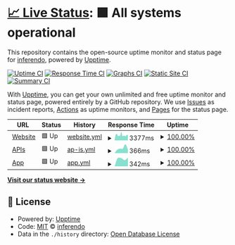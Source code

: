 # [📈 Live Status](https://status.visidea.ai): <!--live status--> **🟩 All systems operational**

This repository contains the open-source uptime monitor and status page for [inferendo](https://status.visidea.ai), powered by [Upptime](https://github.com/upptime/upptime).

[![Uptime CI](https://github.com/inferendo/upptime/workflows/Uptime%20CI/badge.svg)](https://github.com/inferendo/upptime/actions?query=workflow%3A%22Uptime+CI%22)
[![Response Time CI](https://github.com/inferendo/upptime/workflows/Response%20Time%20CI/badge.svg)](https://github.com/inferendo/upptime/actions?query=workflow%3A%22Response+Time+CI%22)
[![Graphs CI](https://github.com/inferendo/upptime/workflows/Graphs%20CI/badge.svg)](https://github.com/inferendo/upptime/actions?query=workflow%3A%22Graphs+CI%22)
[![Static Site CI](https://github.com/inferendo/upptime/workflows/Static%20Site%20CI/badge.svg)](https://github.com/inferendo/upptime/actions?query=workflow%3A%22Static+Site+CI%22)
[![Summary CI](https://github.com/inferendo/upptime/workflows/Summary%20CI/badge.svg)](https://github.com/inferendo/upptime/actions?query=workflow%3A%22Summary+CI%22)

With [Upptime](https://upptime.js.org), you can get your own unlimited and free uptime monitor and status page, powered entirely by a GitHub repository. We use [Issues](https://github.com/inferendo/upptime/issues) as incident reports, [Actions](https://github.com/inferendo/upptime/actions) as uptime monitors, and [Pages](https://status.visidea.ai) for the status page.

<!--start: status pages-->
<!-- This summary is generated by Upptime (https://github.com/upptime/upptime) -->
<!-- Do not edit this manually, your changes will be overwritten -->
<!-- prettier-ignore -->
| URL | Status | History | Response Time | Uptime |
| --- | ------ | ------- | ------------- | ------ |
| <img alt="" src="https://icons.duckduckgo.com/ip3/visidea.ai.ico" height="13"> [Website](https://visidea.ai) | 🟩 Up | [website.yml](https://github.com/Inferendo/upptime/commits/HEAD/history/website.yml) | <details><summary><img alt="Response time graph" src="./graphs/website/response-time-week.png" height="20"> 3377ms</summary><br><a href="https://status.visidea.ai/history/website"><img alt="Response time 3377" src="https://img.shields.io/endpoint?url=https%3A%2F%2Fraw.githubusercontent.com%2FInferendo%2Fupptime%2FHEAD%2Fapi%2Fwebsite%2Fresponse-time.json"></a><br><a href="https://status.visidea.ai/history/website"><img alt="24-hour response time 2457" src="https://img.shields.io/endpoint?url=https%3A%2F%2Fraw.githubusercontent.com%2FInferendo%2Fupptime%2FHEAD%2Fapi%2Fwebsite%2Fresponse-time-day.json"></a><br><a href="https://status.visidea.ai/history/website"><img alt="7-day response time 3377" src="https://img.shields.io/endpoint?url=https%3A%2F%2Fraw.githubusercontent.com%2FInferendo%2Fupptime%2FHEAD%2Fapi%2Fwebsite%2Fresponse-time-week.json"></a><br><a href="https://status.visidea.ai/history/website"><img alt="30-day response time 3377" src="https://img.shields.io/endpoint?url=https%3A%2F%2Fraw.githubusercontent.com%2FInferendo%2Fupptime%2FHEAD%2Fapi%2Fwebsite%2Fresponse-time-month.json"></a><br><a href="https://status.visidea.ai/history/website"><img alt="1-year response time 3377" src="https://img.shields.io/endpoint?url=https%3A%2F%2Fraw.githubusercontent.com%2FInferendo%2Fupptime%2FHEAD%2Fapi%2Fwebsite%2Fresponse-time-year.json"></a></details> | <details><summary><a href="https://status.visidea.ai/history/website">100.00%</a></summary><a href="https://status.visidea.ai/history/website"><img alt="All-time uptime 100.00%" src="https://img.shields.io/endpoint?url=https%3A%2F%2Fraw.githubusercontent.com%2FInferendo%2Fupptime%2FHEAD%2Fapi%2Fwebsite%2Fuptime.json"></a><br><a href="https://status.visidea.ai/history/website"><img alt="24-hour uptime 100.00%" src="https://img.shields.io/endpoint?url=https%3A%2F%2Fraw.githubusercontent.com%2FInferendo%2Fupptime%2FHEAD%2Fapi%2Fwebsite%2Fuptime-day.json"></a><br><a href="https://status.visidea.ai/history/website"><img alt="7-day uptime 100.00%" src="https://img.shields.io/endpoint?url=https%3A%2F%2Fraw.githubusercontent.com%2FInferendo%2Fupptime%2FHEAD%2Fapi%2Fwebsite%2Fuptime-week.json"></a><br><a href="https://status.visidea.ai/history/website"><img alt="30-day uptime 100.00%" src="https://img.shields.io/endpoint?url=https%3A%2F%2Fraw.githubusercontent.com%2FInferendo%2Fupptime%2FHEAD%2Fapi%2Fwebsite%2Fuptime-month.json"></a><br><a href="https://status.visidea.ai/history/website"><img alt="1-year uptime 100.00%" src="https://img.shields.io/endpoint?url=https%3A%2F%2Fraw.githubusercontent.com%2FInferendo%2Fupptime%2FHEAD%2Fapi%2Fwebsite%2Fuptime-year.json"></a></details>
| <img alt="" src="https://visidea.ai/wp-content/uploads/2022/02/cropped-favicon_Tavola-disegno-1-1-192x192.png" height="13"> [APIs](https://api.visidea.ai/api/health) | 🟩 Up | [ap-is.yml](https://github.com/Inferendo/upptime/commits/HEAD/history/ap-is.yml) | <details><summary><img alt="Response time graph" src="./graphs/ap-is/response-time-week.png" height="20"> 366ms</summary><br><a href="https://status.visidea.ai/history/ap-is"><img alt="Response time 366" src="https://img.shields.io/endpoint?url=https%3A%2F%2Fraw.githubusercontent.com%2FInferendo%2Fupptime%2FHEAD%2Fapi%2Fap-is%2Fresponse-time.json"></a><br><a href="https://status.visidea.ai/history/ap-is"><img alt="24-hour response time 273" src="https://img.shields.io/endpoint?url=https%3A%2F%2Fraw.githubusercontent.com%2FInferendo%2Fupptime%2FHEAD%2Fapi%2Fap-is%2Fresponse-time-day.json"></a><br><a href="https://status.visidea.ai/history/ap-is"><img alt="7-day response time 366" src="https://img.shields.io/endpoint?url=https%3A%2F%2Fraw.githubusercontent.com%2FInferendo%2Fupptime%2FHEAD%2Fapi%2Fap-is%2Fresponse-time-week.json"></a><br><a href="https://status.visidea.ai/history/ap-is"><img alt="30-day response time 366" src="https://img.shields.io/endpoint?url=https%3A%2F%2Fraw.githubusercontent.com%2FInferendo%2Fupptime%2FHEAD%2Fapi%2Fap-is%2Fresponse-time-month.json"></a><br><a href="https://status.visidea.ai/history/ap-is"><img alt="1-year response time 366" src="https://img.shields.io/endpoint?url=https%3A%2F%2Fraw.githubusercontent.com%2FInferendo%2Fupptime%2FHEAD%2Fapi%2Fap-is%2Fresponse-time-year.json"></a></details> | <details><summary><a href="https://status.visidea.ai/history/ap-is">100.00%</a></summary><a href="https://status.visidea.ai/history/ap-is"><img alt="All-time uptime 100.00%" src="https://img.shields.io/endpoint?url=https%3A%2F%2Fraw.githubusercontent.com%2FInferendo%2Fupptime%2FHEAD%2Fapi%2Fap-is%2Fuptime.json"></a><br><a href="https://status.visidea.ai/history/ap-is"><img alt="24-hour uptime 100.00%" src="https://img.shields.io/endpoint?url=https%3A%2F%2Fraw.githubusercontent.com%2FInferendo%2Fupptime%2FHEAD%2Fapi%2Fap-is%2Fuptime-day.json"></a><br><a href="https://status.visidea.ai/history/ap-is"><img alt="7-day uptime 100.00%" src="https://img.shields.io/endpoint?url=https%3A%2F%2Fraw.githubusercontent.com%2FInferendo%2Fupptime%2FHEAD%2Fapi%2Fap-is%2Fuptime-week.json"></a><br><a href="https://status.visidea.ai/history/ap-is"><img alt="30-day uptime 100.00%" src="https://img.shields.io/endpoint?url=https%3A%2F%2Fraw.githubusercontent.com%2FInferendo%2Fupptime%2FHEAD%2Fapi%2Fap-is%2Fuptime-month.json"></a><br><a href="https://status.visidea.ai/history/ap-is"><img alt="1-year uptime 100.00%" src="https://img.shields.io/endpoint?url=https%3A%2F%2Fraw.githubusercontent.com%2FInferendo%2Fupptime%2FHEAD%2Fapi%2Fap-is%2Fuptime-year.json"></a></details>
| <img alt="" src="https://visidea.ai/wp-content/uploads/2022/02/cropped-favicon_Tavola-disegno-1-1-192x192.png" height="13"> [App](https://app.visidea.ai/login) | 🟩 Up | [app.yml](https://github.com/Inferendo/upptime/commits/HEAD/history/app.yml) | <details><summary><img alt="Response time graph" src="./graphs/app/response-time-week.png" height="20"> 342ms</summary><br><a href="https://status.visidea.ai/history/app"><img alt="Response time 342" src="https://img.shields.io/endpoint?url=https%3A%2F%2Fraw.githubusercontent.com%2FInferendo%2Fupptime%2FHEAD%2Fapi%2Fapp%2Fresponse-time.json"></a><br><a href="https://status.visidea.ai/history/app"><img alt="24-hour response time 294" src="https://img.shields.io/endpoint?url=https%3A%2F%2Fraw.githubusercontent.com%2FInferendo%2Fupptime%2FHEAD%2Fapi%2Fapp%2Fresponse-time-day.json"></a><br><a href="https://status.visidea.ai/history/app"><img alt="7-day response time 342" src="https://img.shields.io/endpoint?url=https%3A%2F%2Fraw.githubusercontent.com%2FInferendo%2Fupptime%2FHEAD%2Fapi%2Fapp%2Fresponse-time-week.json"></a><br><a href="https://status.visidea.ai/history/app"><img alt="30-day response time 342" src="https://img.shields.io/endpoint?url=https%3A%2F%2Fraw.githubusercontent.com%2FInferendo%2Fupptime%2FHEAD%2Fapi%2Fapp%2Fresponse-time-month.json"></a><br><a href="https://status.visidea.ai/history/app"><img alt="1-year response time 342" src="https://img.shields.io/endpoint?url=https%3A%2F%2Fraw.githubusercontent.com%2FInferendo%2Fupptime%2FHEAD%2Fapi%2Fapp%2Fresponse-time-year.json"></a></details> | <details><summary><a href="https://status.visidea.ai/history/app">100.00%</a></summary><a href="https://status.visidea.ai/history/app"><img alt="All-time uptime 100.00%" src="https://img.shields.io/endpoint?url=https%3A%2F%2Fraw.githubusercontent.com%2FInferendo%2Fupptime%2FHEAD%2Fapi%2Fapp%2Fuptime.json"></a><br><a href="https://status.visidea.ai/history/app"><img alt="24-hour uptime 100.00%" src="https://img.shields.io/endpoint?url=https%3A%2F%2Fraw.githubusercontent.com%2FInferendo%2Fupptime%2FHEAD%2Fapi%2Fapp%2Fuptime-day.json"></a><br><a href="https://status.visidea.ai/history/app"><img alt="7-day uptime 100.00%" src="https://img.shields.io/endpoint?url=https%3A%2F%2Fraw.githubusercontent.com%2FInferendo%2Fupptime%2FHEAD%2Fapi%2Fapp%2Fuptime-week.json"></a><br><a href="https://status.visidea.ai/history/app"><img alt="30-day uptime 100.00%" src="https://img.shields.io/endpoint?url=https%3A%2F%2Fraw.githubusercontent.com%2FInferendo%2Fupptime%2FHEAD%2Fapi%2Fapp%2Fuptime-month.json"></a><br><a href="https://status.visidea.ai/history/app"><img alt="1-year uptime 100.00%" src="https://img.shields.io/endpoint?url=https%3A%2F%2Fraw.githubusercontent.com%2FInferendo%2Fupptime%2FHEAD%2Fapi%2Fapp%2Fuptime-year.json"></a></details>

<!--end: status pages-->

[**Visit our status website →**](https://status.visidea.ai)

## 📄 License

- Powered by: [Upptime](https://github.com/upptime/upptime)
- Code: [MIT](./LICENSE) © [inferendo](https://status.visidea.ai)
- Data in the `./history` directory: [Open Database License](https://opendatacommons.org/licenses/odbl/1-0/)
